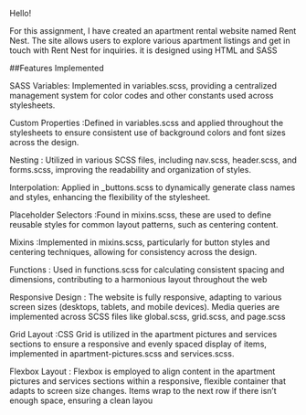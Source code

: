 Hello!

For this assignment, I have created an apartment rental website named Rent Nest. The site allows users to explore various apartment listings and get in touch with Rent Nest for inquiries. it is designed using HTML and SASS

##Features Implemented 


SASS Variables: Implemented in variables.scss, providing a centralized management system for color codes and other constants used across stylesheets.

Custom Properties :Defined in variables.scss and applied throughout the stylesheets to ensure consistent use of background colors and font sizes across the design.

Nesting : Utilized in various SCSS files, including nav.scss, header.scss, and forms.scss, improving the readability and organization of styles.

Interpolation: Applied in _buttons.scss to dynamically generate class names and styles, enhancing the flexibility of the stylesheet.

Placeholder Selectors :Found in mixins.scss, these are used to define reusable styles for common layout patterns, such as centering content.

Mixins :Implemented in mixins.scss, particularly for button styles and centering techniques, allowing for consistency across the design.

Functions : Used in functions.scss for calculating consistent spacing and dimensions, contributing to a harmonious layout throughout the web

Responsive Design : The website is fully responsive, adapting to various screen sizes (desktops, tablets, and mobile devices). Media queries are implemented across SCSS files like global.scss, grid.scss, and page.scss

Grid Layout :CSS Grid is utilized in the apartment pictures and services sections to ensure a responsive and evenly spaced display of items, implemented in apartment-pictures.scss and services.scss.

Flexbox Layout : Flexbox is employed to align content in the apartment pictures and services sections within a responsive, flexible container that adapts to screen size changes. Items wrap to the next row if there isn’t enough space, ensuring a clean layou